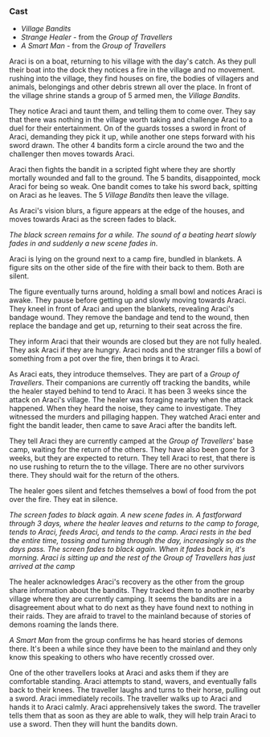 ### Cast
* *Village Bandits*
* *Strange Healer* - from the *Group of Travellers*
* *A Smart Man* - from the *Group of Travellers*

Araci is on a boat, returning to his village with the day's catch. As they pull their boat into the dock they notices a fire in the village and no movement. rushing into the village, they find houses on fire, the bodies of villagers and animals, belongings and other debris strewn all over the place. In front of the village shrine stands a group of 5 armed men, the *Village Bandits*.

They notice Araci and taunt them, and telling them to come over. They say that there was nothing in the village worth taking and challenge Araci to a duel for their entertainment. On of the guards tosses a sword in front of Araci, demanding they pick it up, while another one steps forward with his sword drawn. The other 4 bandits form a circle around the two and the challenger then moves towards Araci. 

Araci then fights the bandit in a scripted fight where they are shortly mortally wounded and fall to the ground. The 5 bandits, disappointed, mock Araci for being so weak. One bandit comes to take his sword back, spitting on Araci as he leaves. The 5 *Village Bandits* then leave the village.

As Araci's vision blurs, a figure appears at the edge of the houses, and moves towards Araci as the screen fades to black.

*The black screen remains for a while. The sound of a beating heart slowly fades in and suddenly a  new scene fades in*.

Araci is lying on the ground next to a camp fire, bundled in blankets. A figure sits on the other side of the fire with their back to them.  Both are silent.

The figure eventually turns around, holding a small bowl and notices Araci is awake. They pause before getting up and slowly moving towards Araci. They kneel in front of Araci and upen the blankets, revealing Araci's bandage wound. They remove the bandage and tend to the wound, then replace the bandage and get up, returning to their seat across the fire.

They inform Araci that their wounds are closed but they are not fully healed. They ask Araci if they are hungry. Araci nods and the stranger fills a bowl of something from a pot over the fire, then brings it to Araci.

As Araci eats, they introduce themselves. They are part of a *Group of Travellers*. Their companions are currently off tracking the bandits, while the healer stayed behind to tend to Araci. It has been 3 weeks since the attack on Araci's village. The healer was foraging nearby when the attack happened. When they heard the noise, they came to investigate. They witnessed the murders and  pillaging happen. They watched Araci enter and fight the bandit leader, then came to save Araci after the bandits left.

They tell Araci they are currently camped at the *Group of Travellers*' base camp, waiting for the return of the others. They have also been gone for 3 weeks, but they are expected to return. They tell Araci to rest, that there is no use rushing to return the to the village. There are no other survivors there. They should wait for the return of the others.

The healer goes silent and fetches themselves a bowl of food from the pot over the fire. They eat in silence.

*The screen fades to black again. A new scene fades in. A fastforward through 3 days, where the healer leaves and returns to the camp to forage, tends to Araci, feeds Araci, and tends to the camp. Araci rests in the bed the entire time, tossing and turning through the day, increasingly so as the days pass. The screen fades to black again. When it fades back in, it's morning. Araci is sitting up and the rest of the Group of Travellers has just arrived at the camp*

The healer acknowledges Araci's recovery as the other from the group share information about the bandits. They tracked them to another nearby village where they are currently camping. It seems the bandits are in a disagreement about what to do next as they have found next to nothing in their raids. They are afraid to travel to the mainland because of stories of demons roaming the lands there.

*A Smart Man* from the group confirms he has heard stories of demons there. It's been a while since they have been to the mainland and they only know this speaking to others who have recently crossed over. 

One of the other travellers looks at Araci and asks them if they are comfortable standing. Araci attempts to stand, wavers, and eventually falls back to their knees. The traveller laughs and turns to their horse, pulling out a sword. Araci immediately recoils. The traveller walks up to Araci and hands it to Araci calmly. Araci apprehensively takes the sword. The traveller tells them that as soon as they are able to walk, they will help train Araci to use a sword. Then they will hunt the bandits down.
